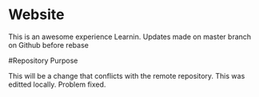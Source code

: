 # Website

This is an awesome experience
Learnin.
Updates made on master branch on Github before rebase


#Repository Purpose

This will be a change that conflicts with the 
remote repository.
This was editted locally.
Problem fixed.
